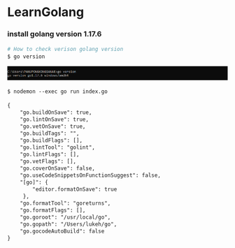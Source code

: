 # LearnGolang
### install golang version 1.17.6
``` bash
# How to check verison golang version
$ go version
```
![go_version](https://github.com/panupng26/LearnGolang/blob/main/pctest.PNG?raw=true)

```
$ nodemon --exec go run index.go

{
    "go.buildOnSave": true,
    "go.lintOnSave": true,
    "go.vetOnSave": true,
    "go.buildTags": "",
    "go.buildFlags": [],
    "go.lintTool": "golint",
    "go.lintFlags": [],
    "go.vetFlags": [],
    "go.coverOnSave": false,
    "go.useCodeSnippetsOnFunctionSuggest": false,
    "[go]": {
        "editor.formatOnSave": true
     },
    "go.formatTool": "goreturns",
    "go.formatFlags": [],
    "go.goroot": "/usr/local/go",
    "go.gopath": "/Users/lukeh/go",
    "go.gocodeAutoBuild": false
}
```

